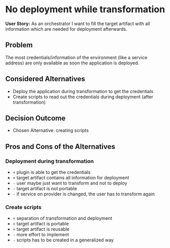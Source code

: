# No deployment while transformation

**User Story:** As an orchestrator I want to fill the target artifact with all information which are needed for deployment afterwards.

## Problem
The most credentials/information of the environment (like a service address) are only available as soon the application is deployed.

## Considered Alternatives

* Deploy the application during transformation to get the credentials
* Create scripts to read out the credentials during deployment (after transformation)

## Decision Outcome

* Chosen Alternative: creating scripts

## Pros and Cons of the Alternatives

### Deployment during transformation

* `+` plugin is able to get the credentials
* `+` target artifact contains all information for deployment
* `-` user maybe just want to transform and not to deploy
* `-` target artifact is not portable
* `-` if service on provider is changed, the user has to transform again

### Create scripts

* `+` separation of transformation and deployment
* `+` target artifact is portable
* `+` target artifact is reusable
* `-` more effort to implement
* `-` scripts has to be created in a generalized way
